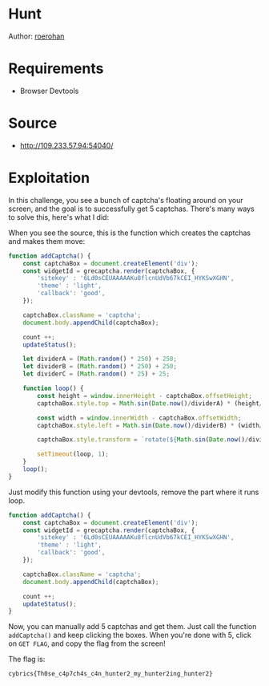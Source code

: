 # Hunt

Author: [roerohan](https://github.com/roerohan)

# Requirements

- Browser Devtools

# Source

- http://109.233.57.94:54040/

# Exploitation

In this challenge, you see a bunch of captcha's floating around on your screen, and the goal is to successfully get 5 captchas. There's many ways to solve this, here's what I did:
<br />

When you see the source, this is the function which creates the captchas and makes them move:

```javascript
function addCaptcha() {
    const captchaBox = document.createElement('div');
    const widgetId = grecaptcha.render(captchaBox, {
        'sitekey' : '6Ld0sCEUAAAAAKu8flcnUdVb67kCEI_HYKSwXGHN',
        'theme' : 'light',
        'callback': 'good',
    });

    captchaBox.className = 'captcha';
    document.body.appendChild(captchaBox);

    count ++;
    updateStatus();

    let dividerA = (Math.random() * 250) + 250;
    let dividerB = (Math.random() * 250) + 250;
    let dividerC = (Math.random() * 25) + 25;

    function loop() {
        const height = window.innerHeight - captchaBox.offsetHeight;
        captchaBox.style.top = Math.sin(Date.now()/dividerA) * (height/2) + (height/2);

        const width = window.innerWidth - captchaBox.offsetWidth;
        captchaBox.style.left = Math.sin(Date.now()/dividerB) * (width/2) + (width/2);

        captchaBox.style.transform = `rotate(${Math.sin(Date.now()/dividerC) * 10}deg)`;

        setTimeout(loop, 1);
    }
    loop();
}
```

Just modify this function using your devtools, remove the part where it runs loop.

```js
function addCaptcha() {
    const captchaBox = document.createElement('div');
    const widgetId = grecaptcha.render(captchaBox, {
        'sitekey' : '6Ld0sCEUAAAAAKu8flcnUdVb67kCEI_HYKSwXGHN',
        'theme' : 'light',
        'callback': 'good',
    });

    captchaBox.className = 'captcha';
    document.body.appendChild(captchaBox);

    count ++;
    updateStatus();
}
```

Now, you can manually add 5 captchas and get them. Just call the function `addCaptcha()` and keep clicking the boxes. When you're done with 5, click on `GET FLAG`, and copy the flag from the screen!

The flag is:

```
cybrics{Th0se_c4p7ch4s_c4n_hunter2_my_hunter2ing_hunter2}
```
